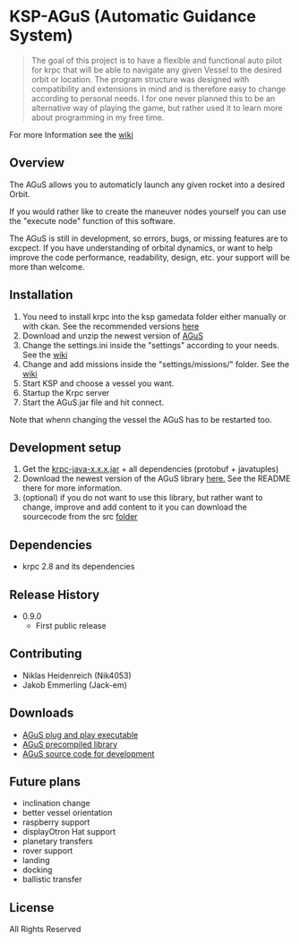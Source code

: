 # KSP-AGuS (Automatic Guidance System)
> The goal of this project is to have a flexible and functional auto pilot for krpc that will be able to navigate any given Vessel to the desired orbit or location. The program structure was designed with compatibility and extensions in mind and is therefore easy to change according to personal needs. 
I for one never planned this to be an alternative way of playing the game, but rather used it to learn more about programming in my free time. 
<p>

For more Information see the [wiki](https://github.com/Nik4053/KSP-KRPC-AGuS-Automatic-Guidance-System/wiki)
## Overview
The AGuS allows you to automaticly launch any given rocket into a desired Orbit.

If you would rather like to create the maneuver nodes yourself you can use the "execute node" function of this software.

The AGuS is still in development, so errors, bugs, or missing features are to excpect. If you have understanding of orbital dynamics, or want to help improve the code performance, readability, design, etc. your support will be more than welcome.

## Installation
 1. You need to install krpc into the ksp gamedata folder either manually or with ckan. See the recommended versions [here](https://github.com/Nik4053/KSP-AGuS-Automatic-Guidance-System/wiki)
 2. Download and unzip the newest version of [AGuS](https://github.com/Nik4053/KSP-KRPC-AGuS-Automatic-Guidance-System/tree/master/user)
 3. Change the settings.ini inside the "settings" according to your needs. See the [wiki](https://github.com/Nik4053/KSP-KRPC-AGuS-Automatic-Guidance-System/wiki)
 4. Change and add missions inside the "settings/missions/" folder. See the [wiki](https://github.com/Nik4053/KSP-KRPC-AGuS-Automatic-Guidance-System/wiki)
 5. Start KSP and choose a vessel you want.
 6. Startup the Krpc server
 5. Start the AGuS.jar file and hit connect.
 
 Note that whenn changing the vessel the AGuS has to be restarted too.
 
## Development setup
 1. Get the [krpc-java-x.x.x.jar](http://forum.kerbalspaceprogram.com/index.php?/topic/62902-130-krpc-remote-procedure-call-server-v039-14th-june-2017/) + all dependencies (protobuf + javatuples)
 2. Download the newest version of the AGuS library [here.](https://github.com/Nik4053/KSP-AGuS-Automatic-Guidance-System/tree/master/libs) See the README there for more information.
 3. (optional) if you do not want to use this library, but rather want to change, improve and add content to it you can download the sourcecode from the src [folder](https://github.com/Nik4053/KSP-AGuS-Automatic-Guidance-System/tree/master/dev)
## Dependencies
* krpc 2.8 and its dependencies

## Release History
* 0.9.0
    * First public release
    
## Contributing
* Niklas Heidenreich (Nik4053) 
* Jakob Emmerling (Jack-em)

## Downloads
* [AGuS plug and play executable](https://github.com/Nik4053/KSP-KRPC-AGuS-Automatic-Guidance-System/tree/master/user)
* [AGuS precompiled library](https://github.com/Nik4053/KSP-AGuS-Automatic-Guidance-System/tree/master/libs)
* [AGuS source code for development](https://github.com/Nik4053/KSP-AGuS-Automatic-Guidance-System/tree/master/dev)

## Future plans
* inclination change
* better vessel orientation
* raspberry support
* displayOtron Hat support
* planetary transfers
* rover support
* landing
* docking
* ballistic transfer

## License
All Rights Reserved
